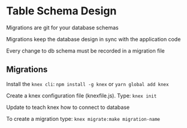 # Table Schema Design

Migrations are git for your database schemas

Migrations keep the database design in sync with the application code

Every change to db schema must be recorded in a migration file

## Migrations

Install the `knex cli`: `npm install -g knex` or `yarn global add knex`

Create a knex configuration file (knexfile.js). Type: `knex init`

Update to teach knex how to connect to database

To create a migration type: `knex migrate:make migration-name`